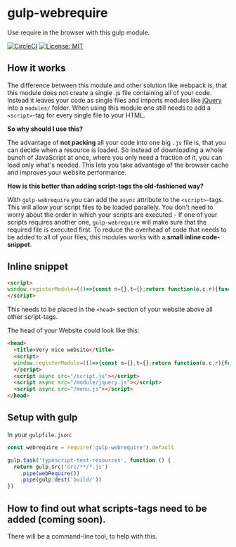 # gulp-webrequire

Use require in the browser with this gulp module.

[![CircleCI](https://circleci.com/gh/robojones/gulp-webrequire.svg?style=shield)](https://circleci.com/gh/robojones/gulp-webrequire)
[![License: MIT](https://img.shields.io/badge/License-MIT-yellow.svg)](https://opensource.org/licenses/MIT)

## How it works

The difference between this module and other solution like webpack is, that this module does not create a single .js file containing all of your code.
Instead it leaves your code as single files and imports modules like [jQuery](https://npmjs.com/package/jquery) into a `modules/` folder.
When using this module one still needs to add a `<script>`-tag for every single file to your HTML.

__So why should I use this?__

The advantage of __not packing__ all your code into one big `.js` file is, that you can decide when a resource is loaded.
So instead of downloading a whole bunch of JavaScript at once, where you only need a fraction of it, you can load only what's needed.
This lets you take advantage of the browser cache and improves your website performance.

__How is this better than adding script-tags the old-fashioned way?__

With `gulp-webrequire` you can add the `async` attribute to the `<script>`-tags.
This will allow your script files to be loaded parallely.
You don't need to worry about the order in which your scripts are executed - If one of your scripts requires another one,
`gulp-webrequire` will make sure that the required file is executed first.
To reduce the overhead of code that needs to be added to all of your files, this modules works with a __small inline code-snippet__.

## Inline snippet

```html
<script>
window.registerModule=(()=>{const n={},t={};return function(o,c,r){function e(n){u=u.filter(t=>t!==n)}function f(){u.length||function(){const o={exports:{}};r(o,o.exports,i),function(o){n[c]=o.exports,t[c]&&t[c].forEach(n=>n())}(o)}()}function i(t){const c=o.find(n=>n[0]===t)[1];return n[c]}let u=o.map(n=>n[1]);o.forEach(([o,c])=>{n[c]?e(c):function(n,o){t[n]||(t[n]=[]),t[n].push(o)}(c,()=>{e(c),f()})}),f()}})();
</script>
```

This needs to be placed in the `<head>` section of your website above all other script-tags.

The head of your Website could look like this:

```html
<head>
  <title>Very nice website</title>
  <script>
  window.registerModule=(()=>{const n={},t={};return function(o,c,r){function e(n){u=u.filter(t=>t!==n)}function f(){u.length||function(){const o={exports:{}};r(o,o.exports,i),function(o){n[c]=o.exports,t[c]&&t[c].forEach(n=>n())}(o)}()}function i(t){const c=o.find(n=>n[0]===t)[1];return n[c]}let u=o.map(n=>n[1]);o.forEach(([o,c])=>{n[c]?e(c):function(n,o){t[n]||(t[n]=[]),t[n].push(o)}(c,()=>{e(c),f()})}),f()}})();
  </script>
  <script async src="/script.js"></script>
  <script async src="/module/jquery.js"></script>
  <script async src="/menu.js"></script>
</head>
```

## Setup with gulp

In your `gulpfile.json`:

```javascript
const webrequire = require('gulp-webrequire').default

gulp.task('typescript-test-resources', function () {
  return gulp.src('src/**/*.js')
    .pipe(webRequire())
    .pipe(gulp.dest('build/'))
})
```

## How to find out what scripts-tags need to be added (coming soon).

There will be a command-line tool, to help with this.
